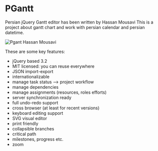 PGantt
===========
Persian jQuery Gantt editor has been written by Hassan Mousavi 
This is a project about gantt chart and work with persian calendar and persian datetime.

<img src="https://mousavidv.ir/img/pgant.png" alt="Pgant Hassan Mousavi" border="0" />

These are some key features:
* jQuery based 3.2
* MIT licensed: you can reuse everywhere
* JSON import-export
* internationalizable
* manage task status –> project workflow
* manage dependencies
* manage assignments (resources, roles efforts)
* server synchronization ready
* full undo-redo support
* cross browser (at least for recent versions)
* keyboard editing support
* SVG visual editor
* print friendly
* collapsible branches
* critical path
* milestones, progress etc.
* zoom





